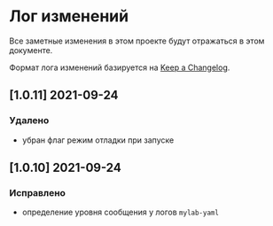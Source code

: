# Лог изменений

Все заметные изменения в этом проекте будут отражаться в этом документе.

Формат лога изменений базируется на [Keep a Changelog](https://keepachangelog.com/en/1.0.0/).

## [1.0.11] 2021-09-24

### Удалено

* убран флаг режим отладки при запуске

## [1.0.10] 2021-09-24

### Исправлено

* определение уровня сообщения у логов `mylab-yaml` 
